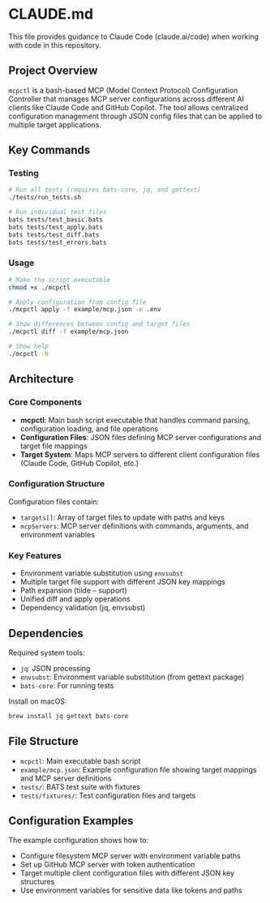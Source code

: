 # CLAUDE.md

This file provides guidance to Claude Code (claude.ai/code) when working with code in this repository.

## Project Overview

`mcpctl` is a bash-based MCP (Model Context Protocol) Configuration Controller that manages MCP server configurations across different AI clients like Claude Code and GitHub Copilot. The tool allows centralized configuration management through JSON config files that can be applied to multiple target applications.

## Key Commands

### Testing
```bash
# Run all tests (requires bats-core, jq, and gettext)
./tests/run_tests.sh

# Run individual test files
bats tests/test_basic.bats
bats tests/test_apply.bats
bats tests/test_diff.bats
bats tests/test_errors.bats
```

### Usage
```bash
# Make the script executable
chmod +x ./mcpctl

# Apply configuration from config file
./mcpctl apply -f example/mcp.json -e .env

# Show differences between config and target files
./mcpctl diff -f example/mcp.json

# Show help
./mcpctl -h
```

## Architecture

### Core Components
- **mcpctl**: Main bash script executable that handles command parsing, configuration loading, and file operations
- **Configuration Files**: JSON files defining MCP server configurations and target file mappings
- **Target System**: Maps MCP servers to different client configuration files (Claude Code, GitHub Copilot, etc.)

### Configuration Structure
Configuration files contain:
- `targets[]`: Array of target files to update with paths and keys
- `mcpServers`: MCP server definitions with commands, arguments, and environment variables

### Key Features
- Environment variable substitution using `envsubst`
- Multiple target file support with different JSON key mappings
- Path expansion (tilde `~` support)
- Unified diff and apply operations
- Dependency validation (jq, envsubst)

## Dependencies

Required system tools:
- `jq`: JSON processing
- `envsubst`: Environment variable substitution (from gettext package)
- `bats-core`: For running tests

Install on macOS:
```bash
brew install jq gettext bats-core
```

## File Structure

- `mcpctl`: Main executable bash script
- `example/mcp.json`: Example configuration file showing target mappings and MCP server definitions
- `tests/`: BATS test suite with fixtures
- `tests/fixtures/`: Test configuration files and targets

## Configuration Examples

The example configuration shows how to:
- Configure filesystem MCP server with environment variable paths
- Set up GitHub MCP server with token authentication
- Target multiple client configuration files with different JSON key structures
- Use environment variables for sensitive data like tokens and paths